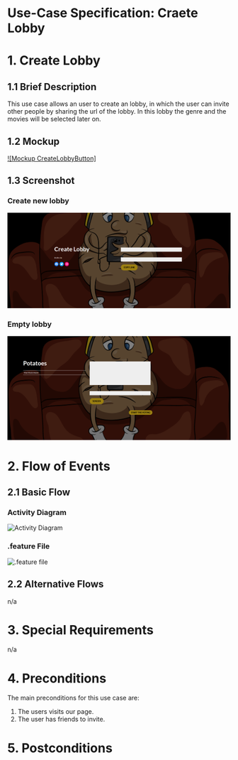 # Use-Case Specification: Craete Lobby

# 1. Create Lobby

## 1.1 Brief Description
This use case allows an user to create an lobby, in which the user can invite other people by sharing the url of the lobby. In this lobby the genre and the movies will be selected later on. 

## 1.2 Mockup
[![Mockup CreateLobbyButton]](Screenshots/website-homepage.PNG)

## 1.3 Screenshot

### Create new lobby
![Create new lobby](Screenshots/website-create-lobby.png)
### Empty lobby
![Empty lobby](Screenshots/website-empty-lobby.png)

# 2. Flow of Events

## 2.1 Basic Flow

### Activity Diagram
![Activity Diagram](../ActivityDiagrams/uc_shopping_list_activity_diagram.png)

### .feature File
![.feature file](./FeatureFiles/feature_file_manage_shopping_list.png)


## 2.2 Alternative Flows
n/a

# 3. Special Requirements
n/a

# 4. Preconditions
The main preconditions for this use case are:

 1. The users visits our page.
 2. The user has friends to invite.

# 5. Postconditions
